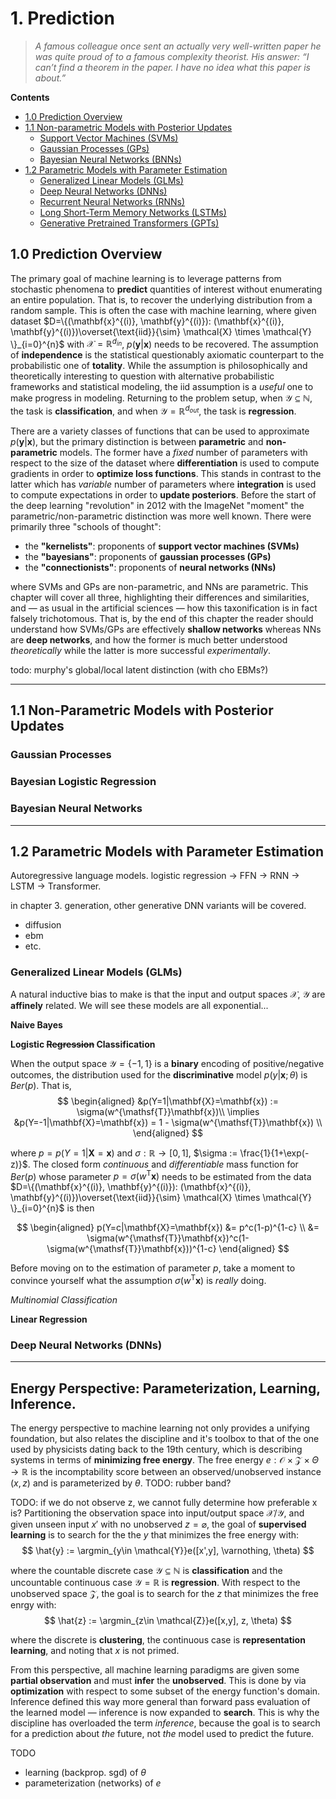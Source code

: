 # 1. Prediction

> *A famous colleague once sent an actually very well-written paper he was quite proud of to a famous complexity theorist. His answer: “I can’t find a theorem in the paper. I have no idea what this paper is about.”*

**Contents**
- [1.0 Prediction Overview](#overview)
- [1.1 Non-parametric Models with Posterior Updates]()
    - [Support Vector Machines (SVMs)]()
    - [Gaussian Processes (GPs)]()
    - [Bayesian Neural Networks (BNNs)]()
- [1.2 Parametric Models with Parameter Estimation]()
    - [Generalized Linear Models (GLMs)](#generalized-linear-models)
    - [Deep Neural Networks (DNNs)](#deep-neural-networks)
    - [Recurrent Neural Networks (RNNs)]()
    - [Long Short-Term Memory Networks (LSTMs)]()
    - [Generative Pretrained Transformers (GPTs)]()


## 1.0 Prediction Overview
The primary goal of machine learning is to leverage patterns from stochastic
phenomena to **predict** quantities of interest without enumerating an entire
population. That is, to recover the underlying distribution from a random sample.
This is often the case with machine learning, where given dataset
$D=\{(\mathbf{x}^{(i)}, \mathbf{y}^{(i)}): (\mathbf{x}^{(i)}, \mathbf{y}^{(i)})\overset{\text{iid}}{\sim} \mathcal{X} \times \mathcal{Y} \}_{i=0}^{n}$
with $\mathcal{X} = \mathbb{R}^{d_{in}}$, $p(\mathbf{y}|\mathbf{x})$ needs to be
recovered. The assumption of **independence** is the statistical
questionably axiomatic counterpart to the probabilistic one  of **totality**. While
the assumption is philosophically and theoretically interesting to question with
alternative probabilistic frameworks and statistical modeling, the iid assumption
is a *useful* one to make progress in modeling. Returning to the problem setup,
when $\mathcal{Y} \subseteq \mathbb{N}$, the task is
**classification**, and when $\mathcal{Y} = \mathbb{R}^{d_{out}}$, the task is
**regression**.

There are a variety classes of functions that can be used to approximate
$p(\mathbf{y}|\mathbf{x})$, but the primary distinction is between **parametric**
and **non-parametric** models. The former have a *fixed* number of parameters
with respect to the size of the dataset where **differentiation** is
used to compute gradients in order to **optimize loss functions**. This stands in
contrast to the latter which has *variable* number of parameters where
**integration** is used to compute expectations in order to **update posteriors**.
Before the start of the deep learning "revolution" in 2012 with the ImageNet
"moment" the parametric/non-parametric distinction was more well known. There
were primarily three "schools of thought":

- the **"kernelists"**: proponents of **support vector machines (SVMs)**
- the **"bayesians"**: proponents of **gaussian processes (GPs)**
- the **"connectionists"**: proponents of **neural networks (NNs)**

where SVMs and GPs are non-parametric, and NNs are parametric. This chapter will
cover all three, highlighting their differences and similarities, and — as usual
in the artificial sciences — how this taxonification is in fact falsely trichotomous.
That is, by the end of this chapter the reader should understand how SVMs/GPs
are effectively **shallow networks** whereas NNs are **deep networks**,
and how the former is much better understood *theoretically* while the latter
is more successful *experimentally*.

todo: murphy's global/local latent distinction (with cho EBMs?)

---

## 1.1 Non-Parametric Models with Posterior Updates

### Gaussian Processes
### Bayesian Logistic Regression
### Bayesian Neural Networks

---

## 1.2 Parametric Models with Parameter Estimation

Autoregressive language models.
logistic regression -> FFN -> RNN -> LSTM -> Transformer.

in chapter 3. generation, other generative DNN variants will be covered.
- diffusion
- ebm
- etc.

### Generalized Linear Models (GLMs)
A natural inductive bias to make is that the input and output
spaces $\mathcal{X}$, $\mathcal{Y}$ are **affinely** related. We will
see these models are all exponential...

**Naive Bayes**

**Logistic ~~Regression~~ Classification**

When the output space $\mathcal{Y}=\{-1, 1\}$ is a **binary** encoding of positive/negative
outcomes, the distribution used for the **discriminative** model $p(y|\mathbf{x}; \theta)$ is $Ber(p)$.
That is,
$$
\begin{aligned}
&p(Y=1|\mathbf{X}=\mathbf{x}) := \sigma(w^{\mathsf{T}}\mathbf{x})\\
\implies &p(Y=-1|\mathbf{X}=\mathbf{x}) = 1 - \sigma(w^{\mathsf{T}}\mathbf{x}) \\
\end{aligned}
$$

where $p=p(Y=1|\mathbf{X}=\mathbf{x})$ and $\sigma: \mathbb{R} \to [0,1]$, $\sigma := \frac{1}{1+\exp(-z)}$.
The closed form *continuous* and *differentiable* mass function for $Ber(p)$ whose parameter $p=\sigma(w^{\mathsf{T}}\mathbf{x})$
needs to be estimated from the data $D=\{(\mathbf{x}^{(i)}, \mathbf{y}^{(i)}): (\mathbf{x}^{(i)}, \mathbf{y}^{(i)})\overset{\text{iid}}{\sim} \mathcal{X} \times \mathcal{Y} \}_{i=0}^{n}$ is then

$$
\begin{aligned}
p(Y=c|\mathbf{X}=\mathbf{x}) &= p^c(1-p)^{1-c} \\
                             &= \sigma(w^{\mathsf{T}}\mathbf{x})^c(1-\sigma(w^{\mathsf{T}}\mathbf{x}))^{1-c}
\end{aligned}
$$

Before moving on to the estimation of parameter $p$, take a moment to convince
yourself what the assumption $\sigma(w^{\mathsf{T}}\mathbf{x})$ is *really* doing.

*Multinomial Classification*

**Linear Regression**

### Deep Neural Networks (DNNs)

---

## Energy Perspective: Parameterization, Learning, Inference.
The energy perspective to machine learning not only provides a unifying
foundation, but also relates the discipline and it's toolbox to that of the one
used by physicists dating back to the 19th century, which is
describing systems in terms of **minimizing free energy**. The free energy
$e: \mathcal{O} \times \mathcal{Z} \times \Theta \to \mathbb{R}$
is the incomptability score between an observed/unobserved instance $(x,z)$ and is
parameterized by $\theta$. TODO: rubber band?

TODO: if we do not observe z, we cannot fully determine how preferable x is?
Partitioning the observation space into input/output space $\mathcal{X}$/$\mathcal{Y}$,
and given unseen input $x'$ with no unobserved $z=\varnothing$, the goal
of **supervised learning** is to search for the the $y$ that minimizes the free
energy with:
$$
\hat{y} := \argmin_{y\in \mathcal{Y}}e([x',y], \varnothing, \theta)
$$

where the countable discrete case $\mathcal{Y}\subseteq\mathbb{N}$ is **classification**
and the uncountable continuous case $\mathcal{Y}=\mathbb{R}$ is **regression**. With respect
to the unobserved space $\mathcal{Z}$, the goal is to search for the $z$ that
minimizes the free enrgy with:
$$
\hat{z} := \argmin_{z\in \mathcal{Z}}e([x,y], z, \theta)
$$

where the discrete is **clustering**, the continuous case is **representation learning**,
and noting that $x$ is not primed.

From this perspective, all machine learning paradigms are given some
**partial observation** and must **infer** the **unobserved**. This is done by
via **optimization** with respect to some subset of the energy function's domain.
Inference defined this way more general than forward pass evaluation of the
learned model — inference is now expanded to **search**. This is why the
discipline has overloaded the term *inference*, because the goal
is to search for a prediction about *the* future, not *the* model used to predict
the future.

TODO
- learning (backprop. sgd) of $\theta$
- parameterization (networks) of $e$